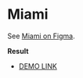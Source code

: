# Miami

See [Miami on Figma](https://www.figma.com/file/OgS4RW5LfkJX613IfBeI6n/miami_home?node-id=0%3A1).

**Result**

- [DEMO LINK](https://crazynoodl.github.io/layout_miami2/)